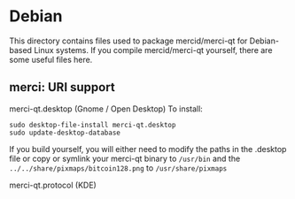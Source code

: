 
Debian
====================
This directory contains files used to package mercid/merci-qt
for Debian-based Linux systems. If you compile mercid/merci-qt yourself, there are some useful files here.

## merci: URI support ##


merci-qt.desktop  (Gnome / Open Desktop)
To install:

	sudo desktop-file-install merci-qt.desktop
	sudo update-desktop-database

If you build yourself, you will either need to modify the paths in
the .desktop file or copy or symlink your merci-qt binary to `/usr/bin`
and the `../../share/pixmaps/bitcoin128.png` to `/usr/share/pixmaps`

merci-qt.protocol (KDE)

